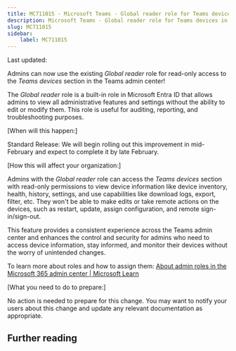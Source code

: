 ```yaml
---
title: MC711015 - Microsoft Teams - Global reader role for Teams devices in Teams admin center
description: Microsoft Teams - Global reader role for Teams devices in Teams admin center
slug: MC711015
sidebar:
    label: MC711015
---
```



Last updated: 

<p>Admins can now use the existing <i>Global reader</i> role for read-only access to the<i> Teams devices</i> section in the Teams admin center!<br></p><p>The <i style="font-size: 14px;">Global reader </i>role is a built-in role in Microsoft Entra ID&nbsp;t<span style="font-size: 14px;">hat allows admins to view all administrative features and settings without the ability to edit or modify them. This role is useful for auditing, reporting, and troubleshooting purposes.</span><span style="font-size: 14px;">
</span></p><p><span style="font-size: 14px;">[When will this happen:]
</span></p><p><span style="font-size: 14px;">Standard Release: We will begin rolling out this improvement in mid-February and expect to complete it by late February.
</span></p><p><span style="font-size: 14px;">[How this will affect your organization:]
</span></p><p><span style="font-size: 14px;">Admins with the <i>Global reader </i>role can access the<i> Teams devices </i>section with read-only permissions to view device information like device inventory, health, history, settings, and use capabilities like download logs, export, filter, etc. They won't be able to make edits or take remote actions on the devices, such as restart, update, assign configuration, and remote sign-in/sign-out. 
</span></p><p><span style="font-size: 14px;">This feature provides a consistent experience across the Teams admin center and enhances the control and security for admins who need to access device information, stay informed, and monitor their devices without the worry of unintended changes.
</span></p><p><span style="font-size: 14px;">To learn more about roles and how to assign them: </span><a href="https://learn.microsoft.com/microsoft-365/admin/add-users/about-admin-roles?view=o365-worldwide" target="_blank">About admin roles in the Microsoft 365 admin center | Microsoft Learn</a></p><p><span style="font-size: 14px;">[What you need to do to prepare:]
</span></p><p>No action is needed to prepare for this change. You may want to notify your users about this change and update any relevant documentation as appropriate.</p><p><span style="font-size: 16.8px;"><b>
</b></span></p><p><span style="font-size: 16.8px;"><b>
</b></span></p>

## Further reading
